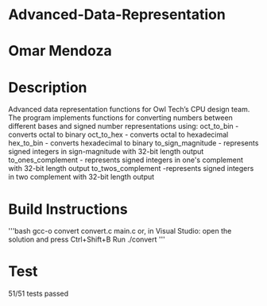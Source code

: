 # Advanced-Data-Representation

# Omar Mendoza

# Description
Advanced data representation functions for Owl Tech’s CPU design team.
The program implements functions for converting numbers between different bases and signed number representations using:
oct_to_bin - converts octal to binary
oct_to_hex - converts octal to hexadecimal
hex_to_bin - converts hexadecimal to binary
to_sign_magnitude - represents signed integers in sign-magnitude with 32-bit length output
to_ones_complement - represents signed integers in one's complement with 32-bit length output
to_twos_complement -represents signed integers in two complement with 32-bit length output

# Build Instructions
'''bash
gcc-o convert convert.c main.c
or, in Visual Studio: open the solution and press Ctrl+Shift+B
Run
./convert
'''
# Test
51/51 tests passed
